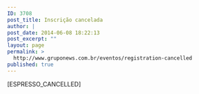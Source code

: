 ```yaml
---
ID: 3708
post_title: Inscrição cancelada
author: |
post_date: 2014-06-08 18:22:13
post_excerpt: ""
layout: page
permalink: >
  http://www.gruponews.com.br/eventos/registration-cancelled
published: true
---
```

[ESPRESSO_CANCELLED]